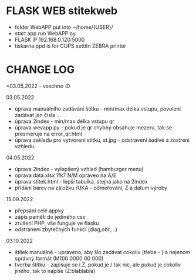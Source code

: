 # FLASK WEB stitekweb
- folder WebAPP put into ~/home/{USER}/
- start app run WebAPP.py
- FLASK IP 192.168.0.120:5000
- tiskarna.ppd is for CUPS settitn ZEBRA printer

# CHANGE LOG
<03.05.2022 - vsechno :D

03.05.2022 
- úprava manuálního zadávání štítku - min/max délka vstupu, povolení zadávat jen čisla ...
- úprava 2index - min/max délka vstupu qr
- úprava wevapp.py - pokud je qr chybný obsahuje mezeru, tak se presmeruje na error_qr.html
- úprava zakladu pro vytvorení stitku, st.jpg - odstravení šedivé a zostreni vzhledu

04.05.2022 	
- úprava 2index - vylepšený vzhled (hamburger menu)
- oprava data.xlsx 1fk7 N/M opraveo na A/E
- úprava stitek.html - lepší tabulka, stejná jako na 2index
- přidání barev na záložku /UKA - odmeřování, Z a datum výroby
	
15.09.2022 	
- přepsání celé appky 
- zápis paměti do jediného csv
- zrušení PHP, vše funguje ve flasku
- odstranení zbytečných funkcí (diag,obr,...)

03.10.2022 	
- štítek manuálně - upraveno, aby šlo zadávat cokoliv (třeba - ) a nejenom správný formát (M100 0000 00 000)   
- tvorba štítku - zapisuje se i Z, pokud je / tak nic, ale pukud je cokoliv jiného, tak to napíše (Z:blablabla)
